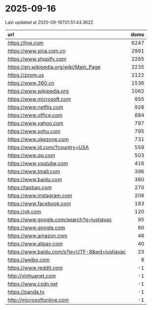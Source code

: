 # 2025-09-16

<!-- BEGIN -->
Last updated at 2025-09-16T01:51:43.362Z

url | doms
:- | -:
https://live.com | 6247
https://www.sina.com.cn | 2991
https://www.shopify.com | 2265
https://en.wikipedia.org/wiki/Main_Page | 2235
https://zoom.us | 2122
https://www.360.cn | 1536
https://www.wikipedia.org | 1062
https://www.microsoft.com | 955
https://www.netflix.com | 928
https://www.office.com | 884
https://www.yahoo.com | 797
https://www.sohu.com | 795
https://www.okezone.com | 731
https://www.jd.com/?country=USA | 559
https://www.qq.com | 503
https://www.youtube.com | 416
https://www.tmall.com | 396
https://www.baidu.com | 360
https://taobao.com | 270
https://www.instagram.com | 208
https://www.facebook.com | 183
https://vk.com | 120
https://www.google.com/search?q=justjavac | 95
https://www.google.com | 80
https://www.amazon.com | 48
https://www.alipay.com | 40
https://www.baidu.com/s?ie=UTF-8&wd=justjavac | 23
https://weibo.com | 9
https://www.reddit.com | -1
http://xinhuanet.com | -1
https://www.csdn.net | -1
https://panda.tv | -1
http://microsoftonline.com | -1
<!-- END -->
